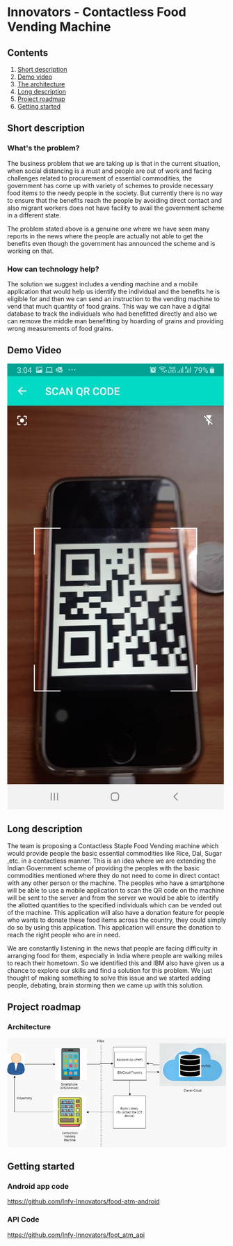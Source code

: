 # Innovators - Contactless Food Vending Machine
## Contents

1. [Short description](#short-description)
1. [Demo video](#demo-video)
1. [The architecture](#the-architecture)
1. [Long description](#long-description)
1. [Project roadmap](#project-roadmap)
1. [Getting started](#getting-started)

## Short description

### What's the problem?

The business problem that we are taking up is that in the current situation, when social distancing is a must and people are out of work and facing challenges related to procurement of essential commodities, the government has come up with variety of schemes to provide necessary food items to the needy people in the society. But currently there is no  way to  ensure that the benefits reach the people by avoiding direct contact and also migrant workers does not have facility to avail the government scheme in a different state. 

The problem stated above is a genuine one where we have seen many reports in the news where the people are actually not able to get the benefits even though the government has announced the scheme and is working on that. 

### How can technology help?

The solution we suggest includes a vending machine and a mobile application that would help us identify the individual and the benefits he is eligible for and then we can send an instruction to the vending machine to vend that much quantity of food grains. This way we can have a digital database to track the individuals who had benefitted directly and also we can remove the middle man benefitting by hoarding of grains and providing wrong measurements of food grains. 
 
 ## Demo Video
 [![Watch the video](qr_Code_App.jpeg)](https://youtu.be/OKralwlF3jc)

## Long description

The team is proposing a Contactless Staple Food Vending machine which would provide people the basic essential commodities like Rice, Dal, Sugar ,etc. in a contactless manner. This is an idea where we are extending the Indian Government scheme of providing the peoples with the basic commodities mentioned where they do not need to come in direct contact with any other person or the machine. The peoples who have a smartphone will be able to use a mobile application to scan the QR code on the machine will be sent to the server and from the server we would be able to identify the allotted quantities to the specified individuals which can be vended out of the machine. This application will also have a donation feature for people who wants to donate these food items across the country, they could simply do so by using this application. This application will ensure the donation to reach the right people who are in need. 

We are constantly listening in the news that people are facing difficulty in arranging food for them, especially in India where people are walking miles to reach their hometown. So we identified this and  IBM also have given us a chance to explore our skills and find a solution for this problem. 
We just thought of making something to solve this issue and we started adding people, debating, brain storming then we came up with this solution. 

## Project roadmap
### Architecture

![Architecture](architecture.jpeg)
 
## Getting started

### Android app code
https://github.com/Infy-Innovators/food-atm-android


### API Code

https://github.com/Infy-Innovators/foot_atm_api

